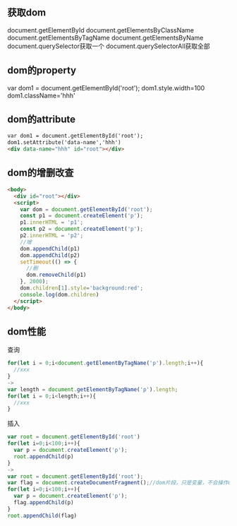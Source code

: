 ## 获取dom
document.getElementById
document.getElementsByClassName
document.getElementsByTagName
document.getElementsByName
document.querySelector获取一个
document.querySelectorAll获取全部
## dom的property
var dom1 = document.getElementById('root');
dom1.style.width=100
dom1.className='hhh'
## dom的attribute
```html
var dom1 = document.getElementById('root');
dom1.setAttribute('data-name','hhh')
<div data-name="hhh" id="root"></div>
```
## dom的增删改查
```html
<body>
  <div id="root"></div>
  <script>
    var dom = document.getElementById('root');
    const p1 = document.createElement('p');
    p1.innerHTML = 'p1';
    const p2 = document.createElement('p');
    p2.innerHTML = 'p2';
    //增
    dom.appendChild(p1)
    dom.appendChild(p2)
    setTimeout(() => {
      //删
      dom.removeChild(p1)
    }, 2000);
    dom.children[1].style='background:red';
    console.log(dom.children)
  </script>
</body>
```
## dom性能
查询
```js
for(let i = 0;i<document.getElementByTagName('p').length;i++){
  //xxx
}
->
var length = document.getElementByTagName('p').length;
for(let i = 0;i<length;i++){
  //xxx
}
```
插入
```js
var root = document.getElementById('root')
for(let i=0;i<100;i++){
  var p = document.createElement('p');
  root.appendChild(p)
}
->
var root = document.getElementById('root');
var flag = document.createDocumentFragment();//dom片段，只是变量，不会操作dom
for(let i=0;i<100;i++){
  var p = document.createElement('p');
  flag.appendChild(p)
}
root.appendChild(flag)
```
